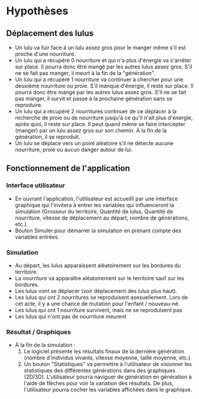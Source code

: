 # Hypothèses

## Déplacement des lulus

- Un lulu va fuir face à un lulu assez gros pour le manger même s'il est proche d'une nourriture.
- Un lulu qui a récupéré 0 nourriture et qui n'a plus d'énergie va s'arrêter sur place. Il
pourra donc être mangé par les autres lulus assez gros. S'il ne se fait pas manger, il meurt à la fin de la "génération".
- Un lulu qui a récupéré 1 nourriture va continuer à chercher pour une deuxième nourriture ou proie. S'il manque
d'énergie, il reste sur place. Il pourra donc être mangé par les autres lulus assez gros. S'il ne se fait pas manger, il survit et passe à la prochaine génération sans se reproduire.
- Un lulu qui a récupéré 2 nourritures continuer de ce déplacer à la recherche de proie ou de nourriture jusqu'à ce qu'il n'ait plus d'énergie, après quoi, il reste sur place. Il peut quand même se faire intercepter (manger) par un lulu assez gros sur son chemin. À la fin de la génération, il se reproduit.
- Un lulu se déplace vers un point aléatoire s'il ne détecte aucune nourriture, proie ou aucun danger autour de lui.

## Fonctionnement de l'application

### Interface utilisateur

- En ouvrant l'application, l'utilisateur est accueilli par une interface graphique qui l'invitera à entrer les variables qui influenceront la simulation (Grosseur du territoire, Quantité de lulus, Quantité de nourriture, vitesse de déplacement au départ, nombre de générations, etc.).
- Bouton Simuler pour démarrer la simulation en prenant compte des variables entrées.

### Simulation

- Au départ, les lulus apparaissent aléatoirement sur les bordures du territoire.
- La nourriture va apparaître aléatoirement sur le territoire sauf sur les bordures.
- Les lulus vont se déplacer (voir déplacement des lulus plus haut).
- Les lulus qui ont 2 nourritures se reproduisent asexuellement. Lors de cet acte, il y a une chance de mutation pour l'enfant / nouveau-né.
- Les lulus qui ont 1 nourriture survivent, mais ne se reproduisent pas
- Les lulus qui n'ont pas de nourriture meurent

### Résultat / Graphiques

- À la fin de la simulation :
    1. Le logiciel présente les résultats finaux de la dernière génération (nombre d'individus vivants, vitesse moyenne, taille moyenne, etc.)
    2. Un bouton "Statistiques" va permettre à l'utilisateur de visionner les statistiques des différentes générations dans des graphiques (2D/3D). L'utilisateur pourra naviguer de génération en génération à l'aide de flèches pour voir la variation des résultats. De plus, l'utilisateur pourra cocher les variables affichées dans le graphique.
